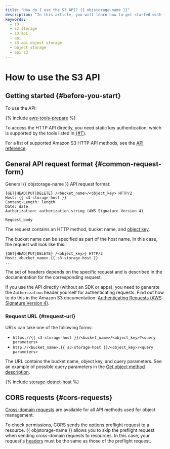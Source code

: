 ```yaml
---
title: "How do I use the S3 API? {{ objstorage-name }}"
description: "In this article, you will learn how to get started with the API, what an {{ objstorage-name }} API request is, and how to use cross-domain requests."
keywords:
  - s3
  - s3 storage
  - s3 api
  - api
  - s3 api object storage
  - object storage
  - api s3
---
```


# How to use the S3 API

## Getting started {#before-you-start}

To use the API:

{% include [aws-tools-prepare](../../_includes/aws-tools/aws-tools-prepare.md) %}

To access the HTTP API directly, you need static key authentication, which is supported by the tools listed in [{#T}](../tools/index.md).

For a list of supported Amazon S3 HTTP API methods, see the [API reference](api-ref/index.md).

## General API request format {#common-request-form}

General {{ objstorage-name }} API request format:

```
{GET|HEAD|PUT|DELETE} /<bucket_name>/<object_key> HTTP/2
Host: {{ s3-storage-host }}
Content-Length: length
Date: date
Authorization: authorization string (AWS Signature Version 4)

Request_body
```

The request contains an HTTP method, bucket name, and [object key](../concepts/object.md).

The bucket name can be specified as part of the host name. In this case, the request will look like this:

```
{GET|HEAD|PUT|DELETE} /<object_key>} HTTP/2
Host: <bucket_name>.{{ s3-storage-host }}
...
```

The set of headers depends on the specific request and is described in the documentation for the corresponding request.

If you use the API directly (without an SDK or apps), you need to generate the `Authorization` header yourself for authenticating requests. Find out how to do this in the Amazon S3 documentation: [Authenticating Requests (AWS Signature Version 4)](https://docs.aws.amazon.com/AmazonS3/latest/API/sig-v4-authenticating-requests.html).

### Request URL {#request-url}

URLs can take one of the following forms:

- `https://{{ s3-storage-host }}/<bucket_name>/<object_key>?<query parameters>`
- `http://<bucket_name>.{{ s3-storage-host }}/<object_key>?<query parameters>`

The URL contains the bucket name, object key, and query parameters. See an example of possible query parameters in the [Get object method description](api-ref/object/get.md).

{% include [storage-dotnet-host](../_includes_service/storage-dotnet-host.md) %}

## CORS requests {#cors-requests}

[Cross-domain requests](../concepts/cors.md) are available for all API methods used for object management.

To check permissions, CORS sends the [options](api-ref/object/options.md) preflight request to a resource. {{ objstorage-name }} allows you to skip the preflight request when sending cross-domain requests to resources. In this case, your request's [headers](api-ref/object/options.md#request-headers) must be the same as those of the preflight request.
